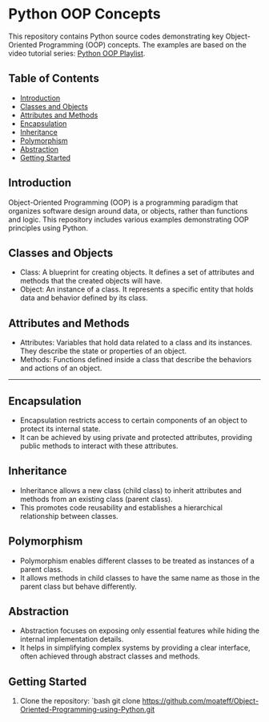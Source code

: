 # Python OOP Concepts

This repository contains Python source codes demonstrating key Object-Oriented Programming (OOP) concepts. The examples are based on the video tutorial series: [Python OOP Playlist](https://youtu.be/_uQrJ0TkZlc?si=5irV7R8L_Any_ibk).

## Table of Contents
- [Introduction](#introduction)
- [Classes and Objects](#classes-and-objects)
- [Attributes and Methods](#attributes-and-methods)
- [Encapsulation](#encapsulation)
- [Inheritance](#inheritance)
- [Polymorphism](#polymorphism)
- [Abstraction](#abstraction)
- [Getting Started](#getting-started)


## Introduction
Object-Oriented Programming (OOP) is a programming paradigm that organizes software design around data, or objects, rather than functions and logic. This repository includes various examples demonstrating OOP principles using Python.


## Classes and Objects
- Class: A blueprint for creating objects. It defines a set of attributes and methods that the created objects will have.
- Object: An instance of a class. It represents a specific entity that holds data and behavior defined by its class.


## Attributes and Methods
- Attributes: Variables that hold data related to a class and its instances. They describe the state or properties of an object.
- Methods: Functions defined inside a class that describe the behaviors and actions of an object.

---

## Encapsulation
- Encapsulation restricts access to certain components of an object to protect its internal state.
- It can be achieved by using private and protected attributes, providing public methods to interact with these attributes.


## Inheritance
- Inheritance allows a new class (child class) to inherit attributes and methods from an existing class (parent class).
- This promotes code reusability and establishes a hierarchical relationship between classes.


## Polymorphism
- Polymorphism enables different classes to be treated as instances of a parent class.
- It allows methods in child classes to have the same name as those in the parent class but behave differently.


## Abstraction
- Abstraction focuses on exposing only essential features while hiding the internal implementation details.
- It helps in simplifying complex systems by providing a clear interface, often achieved through abstract classes and methods.


## Getting Started
1. Clone the repository:
   `bash
   git clone https://github.com/moateff/Object-Oriented-Programming-using-Python.git
